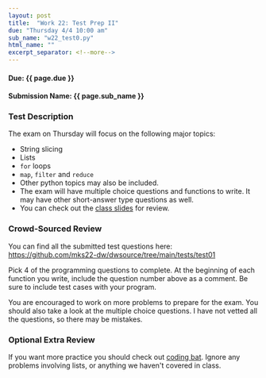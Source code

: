 ```yaml
---
layout: post
title:  "Work 22: Test Prep II"
due: "Thursday 4/4 10:00 am"
sub_name: "w22_test0.py"
html_name: ""
excerpt_separator: <!--more-->
---
```


#### Due: {{ page.due }}
#### Submission Name: {{ page.sub_name }}

### Test Description
The exam on Thursday will focus on the following major topics:
- String slicing
- Lists
- `for` loops
- `map`, `filter` and `reduce`
- Other python topics may also be included.
- The exam will have multiple choice questions and functions to write. It may have other short-answer type questions as well.
- You can check out the [class slides](https://www.stuycs.org/dwlessons/fcs/selector.html) for review.

### Crowd-Sourced Review
You can find all the submitted test questions here: <https://github.com/mks22-dw/dwsource/tree/main/tests/test01>

Pick 4 of the programming questions to complete. At the beginning of each function you write, include the question number above as a comment. Be sure to include test cases with your program.

You are encouraged to work on more problems to prepare for the exam. You should also take a look at the multiple choice questions. I have not vetted all the questions, so there may be mistakes.

### Optional Extra Review
If you want more practice you should check out [coding bat](https://codingbat.com/python). Ignore any problems involving lists, or anything we haven't covered in class.

